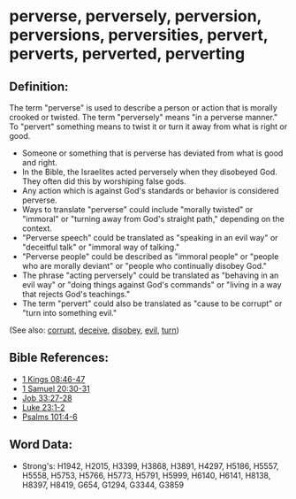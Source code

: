 # perverse, perversely, perversion, perversions, perversities, pervert, perverts, perverted, perverting #

## Definition: ##

The term "perverse" is used to describe a person or action that is morally crooked or twisted. The term "perversely" means "in a perverse manner." To "pervert" something means to twist it or turn it away from what is right or good.

* Someone or something that is perverse has deviated from what is good and right.
* In the Bible, the Israelites acted perversely when they disobeyed God. They often did this by worshiping false gods.
* Any action which is against God's standards or behavior is considered perverse.
* Ways to translate "perverse" could include "morally twisted" or "immoral" or "turning away from God's straight path," depending on the context.
* "Perverse speech" could be translated as "speaking in an evil way" or "deceitful talk" or "immoral way of talking."
* "Perverse people" could be described as "immoral people" or "people who are morally deviant" or "people who continually disobey God."
* The phrase "acting perversely" could be translated as "behaving in an evil way" or "doing things against God's commands" or "living in a way that rejects God's teachings."
* The term "pervert" could also be translated as "cause to be corrupt" or "turn into something evil."

(See also: [corrupt](../other/corrupt.md), [deceive](../other/deceive.md), [disobey](../other/disobey.md), [evil](../kt/evil.md), [turn](../other/turn.md))

## Bible References: ##

* [1 Kings 08:46-47](rc://en/tn/help/1ki/08/46)
* [1 Samuel 20:30-31](rc://en/tn/help/1sa/20/30)
* [Job 33:27-28](rc://en/tn/help/job/33/27)
* [Luke 23:1-2](rc://en/tn/help/luk/23/01)
* [Psalms 101:4-6](rc://en/tn/help/psa/101/004)

## Word Data: ##

* Strong's: H1942, H2015, H3399, H3868, H3891, H4297, H5186, H5557, H5558, H5753, H5766, H5773, H5791, H5999, H6140, H6141, H8138, H8397, H8419, G654, G1294, G3344, G3859
